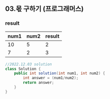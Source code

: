 ## 03.몫 구하기 (프로그래머스)

### result  
  
|num1|num2|result|
|------|---|---|
|10|5|2|
|7|2|3|

```java
//2022.12.03 solution
class Solution {
    public int solution(int num1, int num2) {
        int answer = (num1/num2);
        return answer;
    }
}
```
